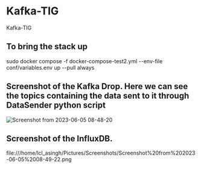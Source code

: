 # Kafka-TIG
Kafka-TIG

## To bring the stack up

sudo docker compose -f docker-compose-test2.yml --env-file conf/variables.env up --pull always

## Screenshot of the Kafka Drop. Here we can see the topics containing the data sent to it through DataSender python script

![Screenshot from 2023-06-05 08-48-20](https://github.com/eternalamit5/Kafka-TIG/assets/44448083/36b8a9b0-020d-40e1-bf3e-550cff496894)

## Screenshot of the InfluxDB.
 file:///home/lcl_asingh/Pictures/Screenshots/Screenshot%20from%202023-06-05%2008-49-22.png

